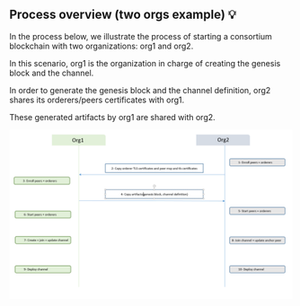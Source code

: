 ## Process overview (two orgs example) :bulb:

In the process below, we illustrate the process of starting a consortium blockchain with two organizations: org1 and org2.

In this scenario, org1 is the organization in charge of creating the genesis block and the channel. 

In order to generate the genesis block and the channel definition, org2 shares its orderers/peers certificates with org1.

These generated artifacts by org1 are shared with org2.


![BNC](/docs/bnc.PNG)
